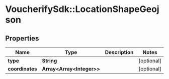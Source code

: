 # VoucherifySdk::LocationShapeGeojson

## Properties

| Name | Type | Description | Notes |
| ---- | ---- | ----------- | ----- |
| **type** | **String** |  | [optional] |
| **coordinates** | **Array&lt;Array&lt;Integer&gt;&gt;** |  | [optional] |

